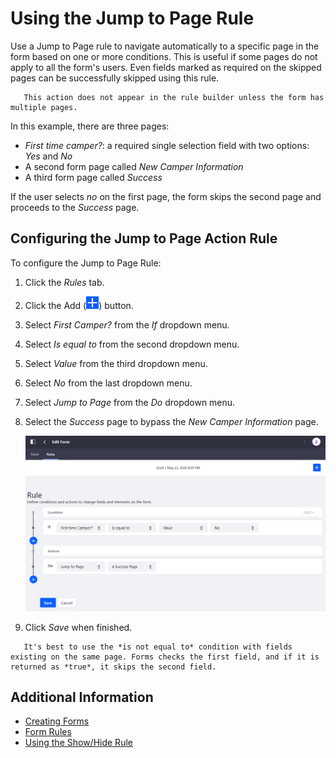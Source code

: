# Using the Jump to Page Rule

Use a Jump to Page rule to navigate automatically to a specific page in the form based on one or more conditions. This is useful if some pages do not apply to all the form's users. Even fields marked as required on the skipped pages can be successfully skipped using this rule.

```important::
   This action does not appear in the rule builder unless the form has multiple pages.
```

In this example, there are three pages:

* _First time camper?_: a required single selection field with two options: _Yes_ and _No_
* A second form page called _New Camper Information_
* A third form page called _Success_

If the user selects *no* on the first page, the form skips the second page and proceeds to the _Success_ page.

## Configuring the Jump to Page Action Rule

To configure the Jump to Page Rule:

1. Click the _Rules_ tab.
1. Click the Add (![Add](../../../images/icon-add.png)) button.
1. Select _First Camper?_ from the _If_ dropdown menu.
1. Select _Is equal to_ from the second dropdown menu.
1. Select _Value_ from the third dropdown menu.
1. Select _No_ from the last dropdown menu.
1. Select _Jump to Page_ from the _Do_ dropdown menu.
1. Select the _Success_ page to bypass the _New Camper Information_ page.

     ![Create the conditions and action.](./using-the-jump-to-page-rule/images/01.png)

1. Click _Save_ when finished.

```note::
   It's best to use the *is not equal to* condition with fields existing on the same page. Forms checks the first field, and if it is returned as *true*, it skips the second field.
```

## Additional Information

* [Creating Forms](../creating-and-managing-forms/creating-forms.md)
* [Form Rules](./form-rules-overview.md)
* [Using the Show/Hide Rule](./using-the-show-hide-rule.md)
